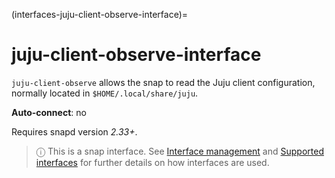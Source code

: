 (interfaces-juju-client-observe-interface)=
# juju-client-observe-interface

`juju-client-observe` allows the snap to read the Juju client configuration, normally located in  `$HOME/.local/share/juju`.
 
**Auto-connect**: no

Requires snapd version _2.33+_.

> ⓘ  This is a snap interface. See [Interface management](/) and [Supported interfaces](/interfaces/index) for further details on how interfaces are used.

